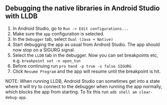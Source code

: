 ## Debugging the native libraries in Android Studio with LLDB

1. In Android Studio, go to `Run -> Edit configurations...`
2. Make sure the `app` configuration is selected.
3. In the `Debugger` tab, select `Dual (Java + Native)`
4. Start debugging the app as usual from Android Studio. The app should now stop on a SIGURG signal.
5. Select the `LLDB` tab in the debugger. Now you can set breakpoints etc, e.g.
   `breakpoint set -n open_tun`
6. Before continuing run `pro hand -p true -s false SIGURG`
7. Click `Resume Program` and the app will resume until the breakpoint is hit.

NOTE: When running LLDB, Android Studio can sometimes get into a state where it will try to
connect to the debugger when running the app normally, which blocks the app from starting.
To fix this run `adb shell am clear-debug-app`.
